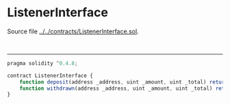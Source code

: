 # ListenerInterface

Source file [../../contracts/ListenerInterface.sol](../../contracts/ListenerInterface.sol).

<br />

<hr />

```javascript
pragma solidity ^0.4.8;

contract ListenerInterface {
    function deposit(address _address, uint _amount, uint _total) returns (uint);
    function withdrawn(address _address, uint _amount, uint _total) returns (uint);
}

```
